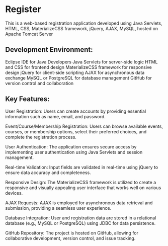 # Register
This is a web-based registration application developed using Java Servlets, HTML, CSS, MaterializeCSS framework, jQuery, AJAX, MySQL, hosted on Apache Tomcat Server

## Development Environment:

Eclipse IDE for Java Developers
Java Servlets for server-side logic
HTML and CSS for frontend design
MaterializeCSS framework for responsive design
jQuery for client-side scripting
AJAX for asynchronous data exchange
MySQL or PostgreSQL for database management
GitHub for version control and collaboration

## Key Features:

User Registration: Users can create accounts by providing essential information such as name, email, and password.

Event/Course/Membership Registration: Users can browse available events, courses, or membership options, select their preferred choices, and complete the registration process.

User Authentication: The application ensures secure access by implementing user authentication using Java Servlets and session management.

Real-time Validation: Input fields are validated in real-time using jQuery to ensure data accuracy and completeness.

Responsive Design: The MaterializeCSS framework is utilized to create a responsive and visually appealing user interface that works well on various devices.

AJAX Requests: AJAX is employed for asynchronous data retrieval and submission, providing a seamless user experience.

Database Integration: User and registration data are stored in a relational database (e.g., MySQL or PostgreSQL) using JDBC for data persistence.

GitHub Repository: The project is hosted on GitHub, allowing for collaborative development, version control, and issue tracking.

